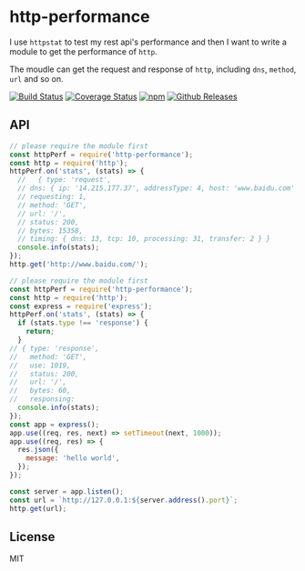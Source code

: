 # http-performance

I use `httpstat` to test my rest api's performance and then I want to write a module to get the performance of `http`.

The moudle can get the request and response of `http`, including `dns`, `method`, `url` and so on.

[![Build Status](https://travis-ci.org/vicanso/http-performance.svg?branch=master)](https://travis-ci.org/vicanso/http-performance)
[![Coverage Status](https://img.shields.io/coveralls/vicanso/http-performance/master.svg?style=flat)](https://coveralls.io/r/vicanso/http-performance?branch=master)
[![npm](http://img.shields.io/npm/v/http-performance.svg?style=flat-square)](https://www.npmjs.org/package/http-performance)
[![Github Releases](https://img.shields.io/npm/dm/http-performance.svg?style=flat-square)](https://github.com/vicanso/http-performance)

## API

```js
// please require the module first
const httpPerf = require('http-performance');
const http = require('http');
httpPerf.on('stats', (stats) => {
  //   { type: 'request',
  // dns: { ip: '14.215.177.37', addressType: 4, host: 'www.baidu.com' },
  // requesting: 1,
  // method: 'GET',
  // url: '/',
  // status: 200,
  // bytes: 15358,
  // timing: { dns: 13, tcp: 10, processing: 31, transfer: 2 } }
  console.info(stats);
});
http.get('http://www.baidu.com/');
```


```js
// please require the module first
const httpPerf = require('http-performance');
const http = require('http');
const express = require('express');
httpPerf.on('stats', (stats) => {
  if (stats.type !== 'response') {
    return;
  }
// { type: 'response',
//   method: 'GET',
//   use: 1019,
//   status: 200,
//   url: '/',
//   bytes: 60,
//   responsing:
  console.info(stats);
});
const app = express();
app.use((req, res, next) => setTimeout(next, 1000));
app.use((req, res) => {
  res.json({
    message: 'hello world',
  });
});

const server = app.listen();
const url = `http://127.0.0.1:${server.address().port}`;
http.get(url);
```

## License

MIT
